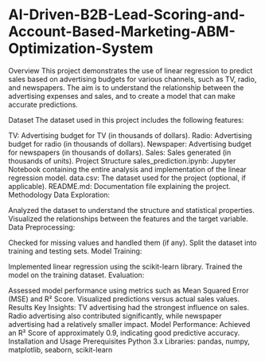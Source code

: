 # AI-Driven-B2B-Lead-Scoring-and-Account-Based-Marketing-ABM-Optimization-System
Overview
This project demonstrates the use of linear regression to predict sales based on advertising budgets for various channels, such as TV, radio, and newspapers. The aim is to understand the relationship between the advertising expenses and sales, and to create a model that can make accurate predictions.

Dataset
The dataset used in this project includes the following features:

TV: Advertising budget for TV (in thousands of dollars).
Radio: Advertising budget for radio (in thousands of dollars).
Newspaper: Advertising budget for newspapers (in thousands of dollars).
Sales: Sales generated (in thousands of units).
Project Structure
sales_prediction.ipynb: Jupyter Notebook containing the entire analysis and implementation of the linear regression model.
data.csv: The dataset used for the project (optional, if applicable).
README.md: Documentation file explaining the project.
Methodology
Data Exploration:

Analyzed the dataset to understand the structure and statistical properties.
Visualized the relationships between the features and the target variable.
Data Preprocessing:

Checked for missing values and handled them (if any).
Split the dataset into training and testing sets.
Model Training:

Implemented linear regression using the scikit-learn library.
Trained the model on the training dataset.
Evaluation:

Assessed model performance using metrics such as Mean Squared Error (MSE) and R² Score.
Visualized predictions versus actual sales values.
Results
Key Insights:
TV advertising had the strongest influence on sales.
Radio advertising also contributed significantly, while newspaper advertising had a relatively smaller impact.
Model Performance:
Achieved an R² Score of approximately 0.9, indicating good predictive accuracy.
Installation and Usage
Prerequisites
Python 3.x
Libraries: pandas, numpy, matplotlib, seaborn, scikit-learn
